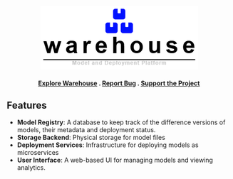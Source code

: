 <div align="center">


<img src="docs/logo.png"/> <br/>

#### [Explore Warehouse](https://github.com/hyperliskdev/warehouse/wiki) . [Report Bug](https://github.com/hyperliskdev/warehouse/issues/new?assignees=&labels=&projects=&template=bug_report.md&title=) . [Support the Project](https://github.com/sponsors/hyperliskdev)

</div>


## Features

- **Model Registry**: A database to keep track of the difference versions of models, their metadata and deployment status.
- **Storage Backend**: Physical storage for model files
- **Deployment Services**: Infrastructure for deploying models as microservices
- **User Interface**: A web-based UI for managing models and viewing analytics.

